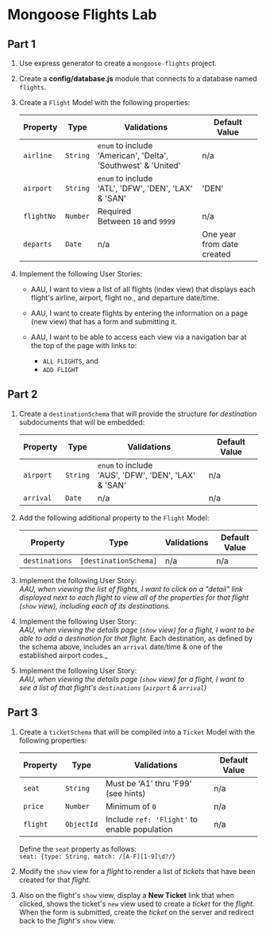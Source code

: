 # Mongoose Flights Lab

## Part 1

1. Use express generator to create a `mongoose-flights` project.

2. Create a **config/database.js** module that connects to a database named `flights`. 

3. Create a `Flight` Model with the following properties:

	| Property | Type | Validations | Default Value |
	|---|---|---|---|
	| `airline`| `String`| `enum` to include 'American', 'Delta', 'Southwest' & 'United' | n/a | 
	| `airport`| `String`| `enum` to include<br>'ATL', 'DFW', 'DEN', 'LAX' & 'SAN' | 'DEN' |
	| `flightNo`| `Number`| Required<br>Between `10` and `9999` | n/a | 
	| `departs`| `Date`| n/a | One year from date created | 

4. Implement the following User Stories:
	- AAU, I want to view a list of all flights (index view) that displays each flight's airline, airport, flight no., and departure date/time.
	
	- AAU, I want to create flights by entering the information on a page (new view) that has a form and submitting it.

	- AAU, I want to be able to access each view via a navigation bar at the top of the page with links to:
		- `ALL FLIGHTS`, and
		- `ADD FLIGHT`

## Part 2

1. Create a `destinationSchema` that will provide the structure for _destination_ subdocuments that will be embedded:

	| Property | Type | Validations | Default Value |
	|---|---|---|---|
	| `airport`| `String`| `enum` to include<br>'AUS', 'DFW', 'DEN', 'LAX' & 'SAN' | n/a |
	| `arrival`| `Date`| n/a | n/a | 

2. Add the following additional property to the `Flight` Model:

	| Property | Type | Validations | Default Value |
	|---|---|---|---| 
	| `destinations`| `[destinationSchema]`| n/a | n/a | 

3. Implement the following User Story:<br>_AAU, when viewing the list of flights, I want to click on a "detail" link displayed next to each flight to view all of the properties for that flight (`show` view), including each of its destinations._

5. Implement the following User Story:<br>_AAU, when viewing the details page (`show` view) for a flight, I want to be able to add a destination for that flight._  Each destination, as defined by the schema above, includes an `arrival` date/time & one of the established airport codes._<br>

4. Implement the following User Story:<br>_AAU, when viewing the details page (`show` view) for a flight, I want to see a list of that flight's `destinations` (`airport` & `arrival`)_

## Part 3

1. Create a `ticketSchema` that will be compiled into a `Ticket` Model with the following properties:

	| Property | Type | Validations | Default Value |
	|---|---|---|---|
	| `seat`| `String`| Must be 'A1' thru 'F99' (see hints) | n/a |
	| `price`| `Number`| Minimum of `0` | n/a |
	| `flight`| `ObjectId`| Include `ref: 'Flight'` to enable population | n/a |

	
	
	Define the `seat` property as follows:<br>`seat: {type: String, match: /[A-F][1-9]\d?/}` 
	

2. Modify the `show` view for a _flight_ to render a list of _tickets_ that have been created for that _flight_.


3. Also on the flight's `show` view, display a **New Ticket** link that when clicked, shows the ticket's `new` view used to create a _ticket_ for the _flight_. When the form is submitted, create the _ticket_ on the server and redirect back to the _flight's_ `show` view.

 
